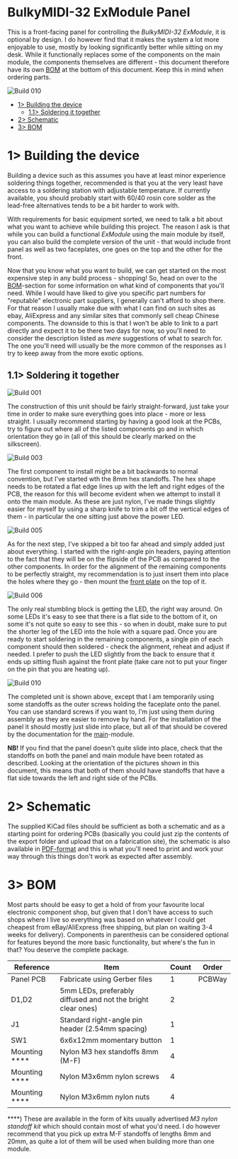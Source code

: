 # BulkyMIDI-32 ExModule Panel
This is a front-facing panel for controlling the *BulkyMIDI-32 ExModule*, it is optional by design. I do however find that it makes the system a lot more enjoyable to use, mostly by looking significantly better while sitting on my desk. While it functionally replaces some of the components on the main module, the components themselves are different - this document therefore have its own [BOM](#3-bom) at the bottom of this document. Keep this in mind when ordering parts.

![Build 010](https://github.com/tebl/BulkyMIDI-32/raw/main/gallery/build_exmodule_panel_010.jpg)

- [1> Building the device](#1-building-the-device)
  - [1.1> Soldering it together](#11-soldering-it-together)
- [2> Schematic](#2-schematic)
- [3> BOM](#3-bom)

# 1> Building the device
Building a device such as this assumes you have at least minor experience soldering things together, recommended is that you at the very least have access to a soldering station with adjustable temperature. If currently available, you should probably start with 60/40 rosin core solder as the lead-free alternatives tends to be a bit harder to work with.

With requirements for basic equipment sorted, we need to talk a bit about what you want to achieve while building this project. The reason I ask is that while you can build a functional *ExModule* using the main module by itself, you can also build the complete version of the unit - that would include front panel as well as two faceplates, one goes on the top and the other for the front. 

Now that you know what you want to build, we can get started on the most expensive step in any build process - shopping! So, head on over to the [BOM](#3-bom)-section for some information on what kind of components that you'll need. While I would have liked to give you specific part numbers for "reputable" electronic part suppliers, I generally can't afford to shop there. For that reason I usually make due with what I can find on such sites as ebay, AliExpress and any similar sites that commonly sell cheap Chinese components. The downside to this is that I won't be able to link to a part directly and expect it to be there two days for now, so you'll need to consider the description listed as *mere* suggestions of what to search for. The one you'll need will usually be the more common of the responses as I try to keep away from the more exotic options.

## 1.1> Soldering it together
![Build 001](https://github.com/tebl/BulkyMIDI-32/raw/main/gallery/build_exmodule_panel_001.jpg)

The construction of this unit should be fairly straight-forward, just take your time in order to make sure everything goes into place - more or less straight. I usually recommend starting by having a good look at the PCBs, try to figure out where all of the listed components go and in which orientation they go in (all of this should be clearly marked on the silkscreen). 

![Build 003](https://github.com/tebl/BulkyMIDI-32/raw/main/gallery/build_exmodule_panel_003.jpg)

The first component to install might be a bit backwards to normal convention, but I've started wth the 8mm hex standoffs. The hex shape needs to be rotated a flat edge lines up with the left and right edges of the PCB, the reason for this will become evident when we attempt to install it onto the main module. As these are just nylon, I've made things slightly easier for myself by using a sharp knife to trim a bit off the vertical edges of them - in particular the one sitting just above the power LED.

![Build 005](https://github.com/tebl/BulkyMIDI-32/raw/main/gallery/build_exmodule_panel_005.jpg)

As for the next step, I've skipped a bit too far ahead and simply added just about everything. I started with the right-angle pin headers, paying attention to the fact that they will be on the flipside of the PCB as compared to the other components. In order for the alignment of the remaining components to be perfectly straight, my recommendation is to just insert them into place the holes where they go - then mount the [front plate](https://github.com/tebl/BulkyMIDI-32/tree/main/faceplates/BulkyMIDI-32%20ExModule%20FP1) on the top of it.

![Build 006](https://github.com/tebl/BulkyMIDI-32/raw/main/gallery/build_exmodule_panel_006.jpg)

The only real stumbling block is getting the LED, the right way around. On some LEDs it's easy to see that there is a flat side to the bottom of it, on some it's not quite so easy to see this - so when in doubt, make sure to put the shorter leg of the LED into the hole with a square pad. Once you are ready to start soldering in the remaining components, a single pin of each component should then soldered - check the alignment, reheat and adjust if needed. I prefer to push the LED slightly from the back to ensure that it ends up sitting flush against the front plate (take care not to put your finger on the pin that you are heating up).

![Build 010](https://github.com/tebl/BulkyMIDI-32/raw/main/gallery/build_exmodule_panel_010.jpg)

The completed unit is shown above, except that I am temporarily using some standoffs as the outer screws holding the faceplate onto the panel. You can use standard screws if you want to, I'm just using them during assembly as they are easier to remove by hand. For the installation of the panel it should mostly just slide into place, but all of that should be covered by the documentation for the [main](https://github.com/tebl/BulkyMIDI-32/tree/main/BulkyMIDI-32%20ExModule)-module.

**NB!** If you find that the panel doesn't quite slide into place, check that the standoffs on both the panel and main module have been rotated as described. Looking at the orientation of the pictures shown in this document, this means that both of them should have standoffs that have a flat side towards the left and right side of the PCBs.

# 2> Schematic
The supplied KiCad files should be sufficient as both a schematic and as a  starting point for ordering PCBs (basically you could just zip the contents of the export folder and upload that on a fabrication site), the schematic is also available in [PDF-format](https://github.com/tebl/BulkyMIDI-32/tree/main/documentation/schematic) and this is what you'll need to print and work your way through this things don't work as expected after assembly.


# 3> BOM
Most parts should be easy to get a hold of from your favourite local electronic component shop, but given that I don't have access to such shops where I live so everything was based on whatever I could get cheapest from eBay/AliExpress (free shipping, but plan on waiting 3-4 weeks for delivery). Components in parenthesis can be considered optional for features beyond the more basic functionality, but where's the fun in that? You deserve the complete package.

| Reference             | Item                                                              | Count | Order  |
| --------------------- | ----------------------------------------------------------------- | ----- | ------ |
| Panel PCB             | Fabricate using Gerber files                                      |     1 | PCBWay
| D1,D2                 | 5mm LEDs, preferably diffused and not the bright clear ones)      |     2 |
| J1                    | Standard right-angle pin header (2.54mm spacing)                  |     1 |
| SW1                   | 6x6x12mm momentary button                                         |     1 |
| Mounting ****         | Nylon M3 hex standoffs 8mm (M-F)                                  |     4 |
| Mounting ****         | Nylon M3x6mm nylon screws                                         |     4 |
| Mounting ****         | Nylon M3x6mm nylon nuts                                           |     4 |

****) These are available in the form of kits usually advertised *M3 nylon standoff kit* which should contain most of what you'd need. I do however recommend that you pick up extra M-F standoffs of lengths 8mm and 20mm, as quite a lot of them will be used when building more than one module.